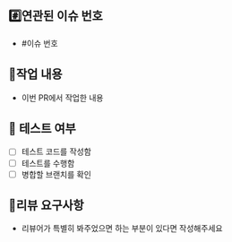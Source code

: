 ## #️⃣연관된 이슈 번호

- #이슈 번호

## 📝작업 내용

- 이번 PR에서 작업한 내용

## 🧪 테스트 여부

- [ ] 테스트 코드를 작성함
- [ ] 테스트를 수행함
- [ ] 병합할 브랜치를 확인

## 💬리뷰 요구사항

- 리뷰어가 특별히 봐주었으면 하는 부분이 있다면 작성해주세요